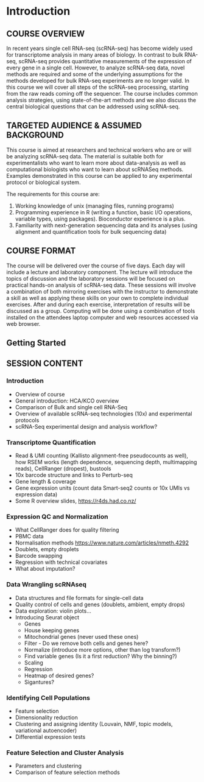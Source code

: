 # Introduction

## COURSE OVERVIEW

In recent years single cell RNA-seq (scRNA-seq) has become widely used for transcriptome analysis in many areas of biology. In contrast to bulk RNA-seq, scRNA-seq provides quantitative measurements of the expression of every gene in a single cell. However, to analyze scRNA-seq data, novel methods are required and some of the underlying assumptions for the methods developed for bulk RNA-seq experiments are no longer valid. In this course we will cover all steps of the scRNA-seq processing, starting from the raw reads coming off the sequencer. The course includes common analysis strategies, using state-of-the-art methods and we also discuss the central biological questions that can be addressed using scRNA-seq.


## TARGETED AUDIENCE & ASSUMED BACKGROUND

This course is aimed at researchers and technical workers who are or will be analyzing scRNA-seq data. The material is suitable both for experimentalists who want to learn more about data-analysis as well as computational biologists who want to learn about scRNASeq methods. Examples demonstrated in this course can be applied to any experimental protocol or biological system.

The requirements for this course are:
  1.  Working knowledge of unix (managing files, running programs)
  2. Programming experience in R (writing a function, basic I/O operations, variable types, using packages). Bioconductor  experience is a plus. 
  3. Familiarity with next-generation sequencing data and its analyses (using alignment and quantification tools for bulk sequencing data)


## COURSE FORMAT

The course will be delivered over the course of five days. Each day will include a lecture and laboratory component. The lecture will introduce the topics of discussion and the laboratory sessions will be focused on practical hands-on analysis of scRNA-seq data. These sessions will involve a combination of both mirroring exercises with the instructor to demonstrate a skill as well as applying these skills on your own to complete individual exercises. After and during each exercise, interpretation of results will be discussed as a group. Computing will be done using a combination of tools installed on the attendees laptop computer and web resources accessed via web browser.



## Getting Started


## SESSION CONTENT

### Introduction

  - Overview of course
  - General introduction: HCA/KCO overview
  - Comparison of Bulk and single cell RNA-Seq
  - Overview of available scRNA-seq technologies (10x) and experimental protocols
  - scRNA-Seq experimental design and analysis workflow?

### Transcriptome Quantification

  - Read & UMI counting (Kallisto alignment-free pseudocounts as well), how RSEM works (length dependence, sequencing depth, multimapping reads), CellRanger (dropest), bustools
  - 10x barcode structure and links to Perturb-seq
  - Gene length & coverage 
  - Gene expression units (count data Smart-seq2 counts or 10x UMIs vs expression data)
  - Some R overview slides, https://r4ds.had.co.nz/
  
  
### Expression QC and Normalization

  - What CellRanger does for quality filtering
  - PBMC data
  - Normalisation methods https://www.nature.com/articles/nmeth.4292
  - Doublets, empty droplets
  - Barcode swapping
  - Regression with technical covariates
  - What about imputation?


### Data Wrangling scRNAseq

  - Data structures and file formats for single-cell data
  - Quality control of cells and genes (doublets, ambient, empty drops)
  - Data exploration: violin plots…
  - Introducing Seurat object
    - Genes
    - House keeping genes
    - Mitochondrial genes (never used these ones)
    - Filter - Do we remove both cells and genes here?
    - Normalize (introduce more options, other than log transform?)
    - Find variable genes (Is it a first reduction? Why the binning?)
    - Scaling 
    - Regression
    - Heatmap of desired genes?
    - Sigantures? 


### Identifying Cell Populations

  - Feature selection
  - Dimensionality reduction
  - Clustering and assigning identity (Louvain, NMF, topic models, variational autoencoder)
  - Differential expression tests
  
  
### Feature Selection and Cluster Analysis

  - Parameters and clustering 
  - Comparison of feature selection methods